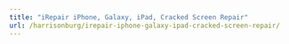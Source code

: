 ```yaml
---
title: "iRepair iPhone, Galaxy, iPad, Cracked Screen Repair"
url: /harrisonburg/irepair-iphone-galaxy-ipad-cracked-screen-repair/
---
```

